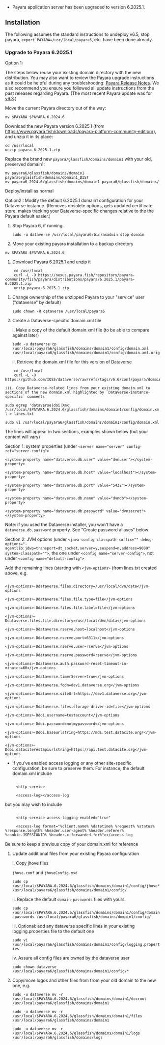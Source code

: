 - Payara application server has been upgraded to version 6.2025.1.

## Installation

The following assumes the standard instructions to undeploy v6.5, stop payara, `export PAYARA=/usr/local/payara6`, etc. have been done already.

### Upgrade to Payara 6.2025.1

Option 1: 

The steps below reuse your existing domain directory with the new distribution. You may also want to review the Payara upgrade instructions as it could be helpful during any troubleshooting:
[Payara Release Notes](https://docs.payara.fish/community/docs/6.2025.1/Release%20Notes/Release%20Notes%206.2025.1.html).
We also recommend you ensure you followed all update instructions from the past releases regarding Payara.
(The most recent Payara update was for [v6.3](https://github.com/IQSS/dataverse/releases/tag/v6.3).)

Move the current Payara directory out of the way:

```shell
mv $PAYARA $PAYARA.6.2024.6
```

Download the new Payara version 6.2025.1 (from https://www.payara.fish/downloads/payara-platform-community-edition/), and unzip it in its place:

```shell
cd /usr/local
unzip payara-6.2025.1.zip
```

Replace the brand new `payara/glassfish/domains/domain1` with your old, preserved domain1:

```shell
mv payara6/glassfish/domains/domain1 payara6/glassfish/domains/domain1_DIST
mv payara6-2024.6/glassfish/domains/domain1 payara6/glassfish/domains/
```

Deploy/install as normal

Option2 : Modify the default 6.2025.1 domain1 configuration for your Dataverse instance. (Removes obsolete options, gets updated certificate store, makes tracking your Dataverse-specific changes relative to the the Payara default easier.)

1. Stop Payara 6, if running.

    ``
    sudo -u dataverse /usr/local/payara6/bin/asadmin stop-domain
    ``
1. Move your existing payara installation to a backup directory

```shell
mv $PAYARA $PAYARA.6.2024.6
```

1. Download Payara 6.2025.1 and unzip it

```shell
    cd /usr/local
    curl -L -O https://nexus.payara.fish/repository/payara- community/fish/payara/distributions/payara/6.2025.1/payara-6.2025.1.zip
    unzip payara-6.2025.1.zip
```

1. Change ownership of the unzipped Payara to your "service" user ("dataverse" by default)

   `sudo chown -R dataverse /usr/local/payara6`
   
1. Create a Dataverse-specific domain.xml file

    i. Make a copy of the default domain.xml file (to be able to compare against later)

   ``sudo -u dataverse cp /usr/local/payara6/glassfish/domains/domain1/config/domain.xml /usr/local/payara6/glassfish/domains/domain1/config/domain.xml.orig``
   
    ii. Retrieve the domain.xml file for this version of Dataverse

```shell
    cd /usr/local
    curl -L -O https://github.com/IQSS/dataverse/raw/refs/tags/v6.6/conf/payara/domain.xml
``` 
   
    iii. Copy Dataverse-related lines from your existing domain.xml to sections of the new domain.xml highlighted by `Dataverse-instance-specific` comments

   `sudo egrep 'dataverse|doi|Xmx' /usr/local/$PAYARA.6.2024.6/glassfish/domains/domain1/config/domain.xml > lines.txt`

   `sudo vi /usr/local/payara6/glassfish/domains/domain1/config/domain.xml`


   The lines will appear in two sections, examples shown below (but your content will vary)


   Section 1: system properties (under `<server name="server" config-ref="server-config">`


   ```
   <system-property name="dataverse.db.user" value="dvnuser"></system-property>

   <system-property name="dataverse.db.host" value="localhost"></system-property>

   <system-property name="dataverse.db.port" value="5432"></system-property>

   <system-property name="dataverse.db.name" value="dvndb"></system-property>

   <system-property name="dataverse.db.password" value="dvnsecret"></system-property>

   ```


   Note: if you used the Dataverse installer, you won't have a `dataverse.db.password` property. See "Create password aliases" below


   Section 2: JVM options (under `<java-config classpath-suffix="" debug-options="-agentlib:jdwp=transport=dt_socket,server=y,suspend=n,address=9009" system-classpath="">`, the one under `<config name="server-config">`, not under `<config name="default-config">`


   Add the remaining lines (starting with `<jvm-options>` )from lines.txt created above, e.g.


   ```

   <jvm-options>-Ddataverse.files.directory=/usr/local/dvn/data</jvm-options

   <jvm-options>-Ddataverse.files.file.type=file</jvm-options

   <jvm-options>-Ddataverse.files.file.label=file</jvm-options

   <jvm-options>-Ddataverse.files.file.directory=/usr/local/dvn/data</jvm-options

   <jvm-options>-Ddataverse.rserve.host=localhost</jvm-options

   <jvm-options>-Ddataverse.rserve.port=6311</jvm-options

   <jvm-options>-Ddataverse.rserve.user=rserve</jvm-options

   <jvm-options>-Ddataverse.rserve.password=rserve</jvm-options

   <jvm-options>-Ddataverse.auth.password-reset-timeout-in-minutes=60</jvm-options

   <jvm-options>-Ddataverse.timerServer=true</jvm-options

   <jvm-options>-Ddataverse.fqdn=dev1.dataverse.org</jvm-options

   <jvm-options>-Ddataverse.siteUrl=https://dev1.dataverse.org</jvm-options

   <jvm-options>-Ddataverse.files.storage-driver-id=file</jvm-options

   <jvm-options>-Ddoi.username=testaccount</jvm-options

   <jvm-options>-Ddoi.password=notmypassword</jvm-options

   <jvm-options>-Ddoi.baseurlstring=https://mds.test.datacite.org/</jvm-options

   <jvm-options>-Ddoi.dataciterestapiurlstring=https://api.test.datacite.org</jvm-options

   ```

   - If you've enabled access logging or any other site-specific configuration, be sure to preserve them. For instance, the default domain.xml include


   ```

        <http-service

        <access-log></access-log

   ```


   but you may wish to include


   ```

        <http-service access-logging-enabled="true"

        <access-log format="%client.name% %datetime% %request% %status% %response.length% %header.user-agent% %header.referer% %cookie.JSESSIONID% %header.x-forwarded-for%"></access-log

   ```


   Be sure to keep a previous copy of your domain.xml for reference
   

1. Update additional files from your existing Payara configuration

    i. Copy jhove files

    `jhove.conf` and `jhoveConfig.xsd`


   `sudo cp /usr/local/$PAYARA.6.2024.6/glassfish/domains/domain1/config/jhove* /usr/local/payara6/glassfish/domains/domain1/config/`

    ii. Replace the default `domain-passwords` files with yours


   `sudo cp /usr/local/$PAYARA.6.2024.6/glassfish/domains/domain1/config/domain-passwords /usr/local/payara6/glassfish/domains/domain1/config/`

    iii. Optional: add any dataverse specific lines in your existing logging.properties file to the default one

   `sudo vi /usr/local/payara6/glassfish/domains/domain1/config/logging.properties`

    iv. Assure all config files are owned by the dataverse user

   `sudo chown dataverse /usr/local/payara6/glassfish/domains/domain1/config/*`

1. Copy/move logos and other files from  from your old domain to the new one, e.g.


   `sudo -u dataverse mv -r /usr/local/$PAYARA.6.2024.6/glassfish/domains/domain1/docroot /usr/local/payara6/glassfish/domains/domain1`

   `sudo -u dataverse mv -r /usr/local/$PAYARA.6.2024.6/glassfish/domains/domain1/files /usr/local/payara6/glassfish/domains/domain1`
   
   `sudo -u dataverse mv -r /usr/local/$PAYARA.6.2024.6/glassfish/domains/domain1/logs /usr/local/payara6/glassfish/domains/logs`
